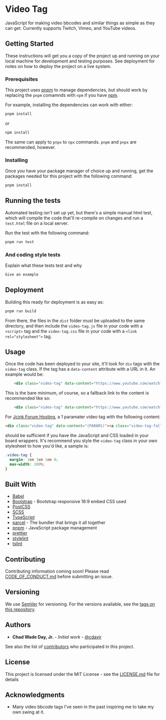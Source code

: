 # Video Tag

JavaScript for making video bbcodes and similar things as simple as they can get. Currently supports Twitch, Vimeo, and YouTube videos.

## Getting Started

These instructions will get you a copy of the project up and running on your local machine for development and testing purposes. See deployment for notes on how to deploy the project on a live system.

### Prerequisites

This project uses [pnpm](https://pnpm.js.org/) to manage dependencies, but should work by replacing the `pnpm` comamnds with `npm` if you have [npm](https://www.npmjs.com/).

For example, installing the dependencies can work with either:

```bash
pnpm install
```

or

```bash
npm install
```

The same can apply to `pnpx` to `npx` commands. `pnpm` and `pnpx` are recommended, however.

### Installing

Once you have your package manager of choice up and running, get the packages needed for this project with the following command:

```bash
pnpm install
```

## Running the tests

Automated testing isn't set up yet, but there's a simple manual html test, which will compile the code that'll re-compile on changes and run a `test.html` file on a local server.

Run the test with the following command:

```bash
pnpm run test
```

### And coding style tests

Explain what these tests test and why

```bash
Give an example
```

## Deployment

Building this ready for deployment is as easy as:

```bash
pnpm run build
```

From there, the files in the `dist` folder must be uploaded to the same
directory, and then include the `video-tag.js` file in your code with a
`<script>` tag and the `video-tag.css` file in your code with a `<link rel="stylesheet">` tag.

## Usage

Once the code has been deployed to your site, it'll look for `div` tags with the `video-tag` class. If the tag has a `data-content` attribute with a URL in it. An example would be:

```html
    <div class="video-tag" data-content="https://www.youtube.com/watch?v=g4Hbz2jLxvQ"></div>
```

This is the bare minimum, of course, so a fallback link to the content is recommended like so:

```html
    <div class="video-tag" data-content="https://www.youtube.com/watch?v=g4Hbz2jLxvQ"><a class="video-tag-fallback" href="https://www.youtube.com/watch?v=58OabCRCx_Q">https://www.youtube.com/watch?v=58OabCRCx_Q</a></div>
```

For [Jcink Forum Hosting](https://jcink.net), a 1 paramater video tag with the following content:

```html
<div class="video-tag" data-content="(PARAM1)"><a class="video-tag-fallback" href="(PARAM1)">(PARAM1)</a></div>
```

should be sufficient if you have the JavaScript and CSS loaded in your board wrappers. It's recommend you style the `video-tag` class in your own stylesheet to how you'd like, a sample is:

```css
.video-tag {
  margin: 1em 1em 1em 0;
  max-width: 100%;
}
```

## Built With

- [Babel](https://babeljs.io/)
- [Bootstrap](https://getbootstrap.com/) - Bootstrap responsive 16:9 embed CSS used
- [PostCSS](https://postcss.org/)
- [SCSS](https://sass-lang.com/)
- [TypeScript](https://www.typescriptlang.org/)
- [parcel](https://parceljs.org/) - The bundler that brings it all together
- [pnpm](https://pnpm.js.org/) - JavaScript package management
- [prettier](https://prettier.io/)
- [stylelint](https://stylelint.io/)
- [tslint](https://palantir.github.io/tslint/)

## Contributing

Contributing information coming soon! Please read [CODE_OF_CONDUCT.md](CODE_OF_CONDUCT.md) before submitting an issue.

## Versioning

We use [SemVer](http://semver.org/) for versioning. For the versions available, see the [tags on this repository](https://github.com/cdayjr/video-tag/tags).

## Authors

- **Chad Wade Day, Jr.** - _Initial work_ - [@cdayjr](https://github.com/cdayjr)

See also the list of [contributors](https://github.com/cdayjr/video-tag/contributors) who participated in this project.

## License

This project is licensed under the MIT License - see the [LICENSE.md](LICENSE.md) file for details

## Acknowledgments

- Many video bbcode tags I've seen in the past inspiring me to take my own swing at it.
